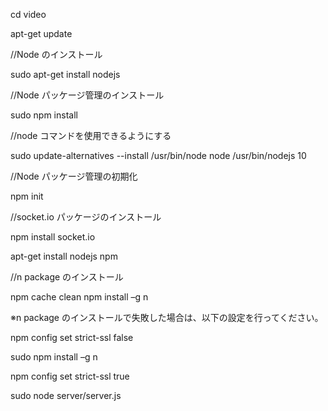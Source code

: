 cd video

apt-get update 

//Node のインストール

sudo apt-get install nodejs  

//Node パッケージ管理のインストール 

sudo npm install  

//node コマンドを使用できるようにする 

sudo update-alternatives --install /usr/bin/node node /usr/bin/nodejs 10   

//Node パッケージ管理の初期化

npm init  

//socket.io パッケージのインストール 

npm install socket.io  

apt-get install nodejs npm 
 
//n package のインストール 

npm cache clean npm install –g n 
 
※n package のインストールで失敗した場合は、以下の設定を行ってください。

npm config set strict-ssl false

sudo npm install –g n 

npm config set strict-ssl true 

sudo node server/server.js
